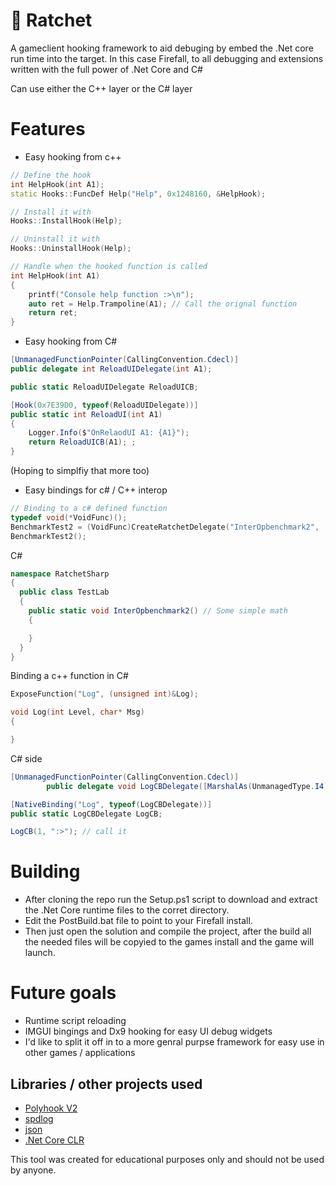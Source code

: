 # 🔧 Ratchet
A gameclient hooking framework to aid debuging by embed the .Net core run time into the target.
In this case Firefall, to all debugging and extensions written with the full power of .Net Core and C#

Can use either the C++ layer or the C# layer

# Features 
* Easy hooking from c++
```cpp
// Define the hook
int HelpHook(int A1);
static Hooks::FuncDef Help("Help", 0x1248160, &HelpHook);

// Install it with
Hooks::InstallHook(Help);

// Uninstall it with
Hooks::UninstallHook(Help);

// Handle when the hooked function is called
int HelpHook(int A1)
{
	printf("Console help function :>\n");
	auto ret = Help.Trampoline(A1); // Call the orignal function
	return ret;
}
```

* Easy hooking from C#
```csharp
[UnmanagedFunctionPointer(CallingConvention.Cdecl)]
public delegate int ReloadUIDelegate(int A1);

public static ReloadUIDelegate ReloadUICB;

[Hook(0x7E39D0, typeof(ReloadUIDelegate))]
public static int ReloadUI(int A1)
{
    Logger.Info($"OnRelaodUI A1: {A1}");
    return ReloadUICB(A1); ;
}
```
(Hoping to simplfiy that more too)

* Easy bindings for c# / C++ interop
```c++
// Binding to a c# defined function
typedef void(*VoidFunc)();
BenchmarkTest2 = (VoidFunc)CreateRatchetDelegate("InterOpbenchmark2",		"RatchetSharp.TestLab");
BenchmarkTest2();
```

C#
```csharp
namespace RatchetSharp
{
  public class TestLab
  {
    public static void InterOpbenchmark2() // Some simple math
    {

    }
  }
}
```

Binding a c++ function in C#
```c++
ExposeFunction("Log", (unsigned int)&Log);

void Log(int Level, char* Msg)
{

}
```

C# side
```csharp
[UnmanagedFunctionPointer(CallingConvention.Cdecl)]
        public delegate void LogCBDelegate([MarshalAs(UnmanagedType.I4)] int Level, [MarshalAs(UnmanagedType.LPStr)] string Msg);

[NativeBinding("Log", typeof(LogCBDelegate))]
public static LogCBDelegate LogCB;

LogCB(1, ":>"); // call it
```

# Building
* After cloning the repo run the Setup.ps1 script to download and extract the .Net Core runtime files to the corret directory.
* Edit the PostBuild.bat file to point to your Firefall install.
* Then just open the solution and compile the project, after the build all the needed files will be copyied to the games install and the game will launch.

# Future goals
* Runtime script reloading
* IMGUI bingings and Dx9 hooking for easy UI debug widgets
* I'd like to split it off in to a more genral purpse framework for easy use in other games / applications

## Libraries / other projects used
* [Polyhook V2](https://github.com/stevemk14ebr/PolyHook_2_0)
* [spdlog](https://github.com/gabime/spdlog)
* [json](https://github.com/nlohmann/json)
* [.Net Core CLR](https://github.com/dotnet/coreclr)

This tool was created for educational purposes only and should not be used by anyone.
